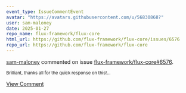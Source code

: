 ```yaml
---
event_type: IssueCommentEvent
avatar: "https://avatars.githubusercontent.com/u/56830868?"
user: sam-maloney
date: 2025-01-27
repo_name: flux-framework/flux-core
html_url: https://github.com/flux-framework/flux-core/issues/6576
repo_url: https://github.com/flux-framework/flux-core
---
```


<a href='https://github.com/sam-maloney' target='_blank'>sam-maloney</a> commented on issue <a href='https://github.com/flux-framework/flux-core/issues/6576' target='_blank'>flux-framework/flux-core#6576</a>.

<small>Brilliant, thanks all for the quick response on this!...</small>

<a href='https://github.com/flux-framework/flux-core/issues/6576' target='_blank'>View Comment</a>